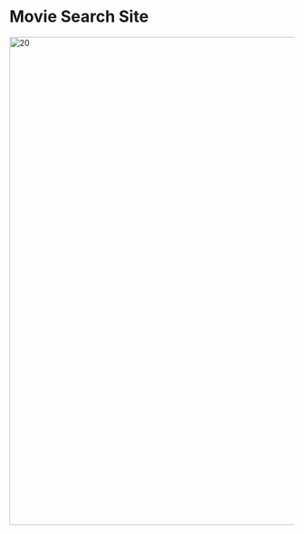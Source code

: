 # Movie Search Site


<img width="1891" height="863" alt="20" src="https://github.com/user-attachments/assets/5d4ed53b-14c4-4b73-aaa3-23280410f86a" />
